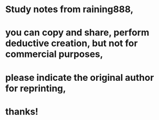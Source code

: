 # Study notes from raining888,
# you can copy and share, perform deductive creation, but not for commercial purposes,
# please indicate the original author for reprinting,
# thanks!
